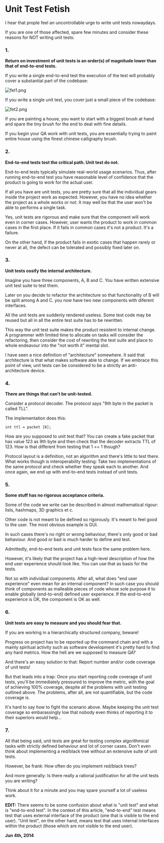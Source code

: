# Unit Test Fetish



I hear that prople feel an uncontrollable urge to write unit tests nowaydays.

If you are one of those affected, spare few minutes and consider these reasons for NOT writing unit tests:

### 1.

**Return on investment of unit tests is an order(s) of magnitude lower than that of end-to-end tests.**

If you write a single end-to-end test the execution of the test will probably cover a substantial part of the codebase:

![fet1.png](http://250bpm.wdfiles.com/local--files/blog:40/fet1.png)

If you write a single unit test, you cover just a small piece of the codebase:

![fet2.png](http://250bpm.wdfiles.com/local--files/blog:40/fet2.png)

If you are painting a house, you want to start with a biggest brush at hand and spare the tiny brush for the end to deal with fine details.

If you begin your QA work with unit tests, you are essentially trying to paint entire house using the finest chinese calligraphy brush.

### 2.

**End-to-end tests test the critical path. Unit test do not.**

End-to-end tests typically simulate real-world usage scenarios. Thus, after running end-to-end test you have reasonable level of confidence that the product is going to work for the actual user.

If all you have are unit tests, you are pretty sure that all the individual gears inside the project work as expected. However, you have no idea whether the project as a whole works or not. It may well be that the user won't be able to performs a single task.

Yes, unit tests are rigorous and make sure that the component will work even in corner cases. However, user wants the product to work in common cases in the first place. If it fails in common cases it's not a product. It's a failure.

On the other hand, if the product fails in exotic cases that happen rarely or never at all, the defect can be tolerated and possibly fixed later on.

### 3.

**Unit tests ossify the internal architecture.**

Imagine you have three components, A, B and C. You have written extensive unit test suite to test them.

Later on you decide to refactor the architecture so that functionality of B will be split among A and C. you now have two new components with diferent interfaces.

All the unit tests are suddenly rendered useless. Some test code may be reused but all in all the entire test suite has to be rewritten.

This way the unit test suite makes the product resistent to internal change. A programmer with limited time to allocate on tasks will consider the refactoring, then consider the cost of rewriting the test suite and place to whole endeavour into the "not worth it" mental slot.

I have seen a nice definition of "architecture" somewhere. It said that architecture is that what makes software able to change. If we embrace this point of view, unit tests can be considered to be a strictly an anti-architecture device.

### 4.

**There are things that can't be unit-tested.**

Consider a protocol decoder. The protocol says "9th byte in the packet is called TLL".

The implementation does this:

    int ttl = packet [8];

How are you supposed to unit test that? You can create a fake packet that has value 123 as 9th byte and then check that the decoder extracts TTL of 123. How is that different from testing that 1 == 1 though?

Protocol layout is a definition, not an algorithm and there's little to test there. What works though is interoperability testing: Take two implementations of the same protocol and check whether they speak each to another. And once again, we end up with end-to-end tests instead of unit tests.

### 5.

**Some stuff has no rigorous acceptance criteria.**

Some of the code we write can be described in almost mathematical rigour: lists, hashmaps, 3D graphics et c.

Other code is not meant to be defined so rigorously. It's meant to feel good to the user. The most obvious example is GUI.

In such cases there's no right or wrong behaviour, there's only good or bad behaviour. And good or bad is much harder to define and test.

Admittedly, end-to-end tests and unit tests face the same problem here.

However, it's likely that the project has a high-level description of how the end user experience should look like. You can use that as basis for the tests.

Not so with individual components. After all, what does "end user experience" even mean for an internal component? In such case you should think of components as malleable pieces of code whose sole purpose it to enable globally (end-to-end) defined user experience. If the end-to-end experience is OK, the component is OK as well.

### 6.

**Unit tests are easy to measure and you should fear that.**

If you are working in a hierarchically structured company, beware!

Progress on project has to be reported up the command chain and with a mainly spiritual activity such as software development it's pretty hard to find any hard metrics. How the hell are we supposed to measure QA?

And there's an easy solution to that: Report number and/or code coverage of unit tests!

But that leads into a trap: Once you start reporting code coverage of unit tests, you'll be immediately pressured to improve the metric, with the goal of achieving 100% coverage, despite all the problems with unit testing outlined above. The problems, after all, are not quantifiable, but the code coverage is.

It's hard to say how to fight the scenario above. Maybe keeping the unit test coverage so embarassingly low that nobody even thinks of reporting it to their superiors would help…

### 7.

All that being said, unit tests are great for testing complex algorithmical tasks with strictly defined behaviour and lot of corner cases. Don't even think about implementing a red/black tree without an extensive suite of unit tests.

However, be frank: How often do you implement red/black trees?

And more generally: Is there really a rational justification for all the unit tests you are writing?

Think about it for a minute and you may spare yourself a lot of useless work.

**EDIT:** There seems to be some confusion about what is "unit test" and what is "end-to-end test". In the context of this article, "end-to-end" test means test that uses external interface of the product (one that is visible to the end user). "Unit test", on the other hand, means test that uses internal interfaces within the product (those which are not visible to the end user).

**Jun 4th, 2014**